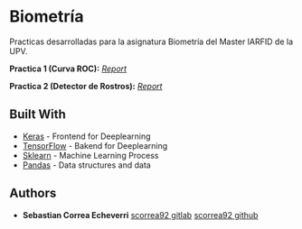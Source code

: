 # Biometría
Practicas desarrolladas para la asignatura Biometría del Master IARFID de la UPV.

**Practica 1 (Curva ROC):**
*[Report](https://github.com/scorrea92/biometria/blob/master/Practica%20Curva%20ROC.pdf)*

**Practica 2 (Detector de Rostros):**
*[Report](https://github.com/scorrea92/biometria/blob/master/Deteccion%20de%20rostros.pdf)*

## Built With

* [Keras](https://github.com/keras-team/keras) - Frontend for Deeplearning
* [TensorFlow](https://github.com/tensorflow/tensorflow) - Bakend for Deeplearning
* [Sklearn](http://scikit-learn.org/stable/) - Machine Learning Process
* [Pandas](https://pandas.pydata.org) - Data structures and data 

## Authors

* **Sebastian Correa Echeverri** [scorrea92 gitlab](https://gitlab.com/scorrea92) [scorrea92 github](https://github.com/scorrea92)

